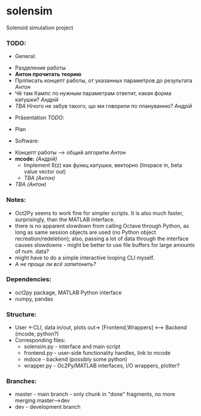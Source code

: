 # solensim
Solenoid simulation project

### TODO:
 * General:
  - Разделение работы
  - **Антон прочитать теорию**
  - Прлписать концепт работы, от указанных параметров до результата *Антон*
  - Чё там Кампс по нужным параметрам ответит, какая форма катушки? *Aндрій*
  - *TBA* Нічого не забув такого, що ми говорили по плануванню? *Aндрій*
 * Präsentation *TODO*:
  -  Plan
 * Software:
  - Концепт работы --> общий алгоритм *Антон*
  - **mcode:** *(Андрій)*
    - Implement ß(z) как функц катушки, векторно (linspace in, beta value vector out)
    - *TBA* *(Антон)*
  - *TBA* *(Антон)*

### Notes:
 - Oct2Py seems to work fine for simpler scripts. It is also much faster, surprisingly, than the MATLAB interface.
 - there is no apparent slowdown from calling Octave through Python, as long as same session objects are used (no Python object recreation/redeletion); also, passing a lot of data through the interface causes slowdowns - might be better to use file buffers for large amounts of num. data?
 - might have to do a simple interactive looping CLI myself.
 - *А не проще ли всё запитонить?*


### Dependencies:
 - oct2py package, MATLAB Python interface
 - numpy, pandas

### Structure:
 - User <-CLI, data in/out, plots out-> [Frontend,Wrappers] <--> Backend (mcode, python?)
 - Corresponding files:
   - solensim.py - interface and main script
   - frontend.py - user-side functionality handles, link to mcode
   - mdoce - backend (possibly some python)
   - wrapper.py - Oc2Py/MATLAB interfaces, I/O wrappers, plotter?

### Branches:
 - master - main branch - only chunk in "done" fragments, no more merging master-->dev
 - dev - development branch
